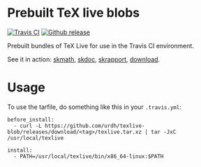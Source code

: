 # Prebuilt TeX live blobs

[![Travis CI](https://img.shields.io/travis/urdh/texlive-blob.svg)](https://travis-ci.org/urdh/texlive-blob)
[![Github release](https://img.shields.io/github/release/urdh/texlive-blob.svg)](https://github.com/urdh/texlive-blob/releases/latest)

Prebuilt bundles of TeX Live for use in the Travis CI environment.

See it in action: [skmath](https://github.com/urdh/skmath/blob/master/.travis.yml), [skdoc](https://github.com/urdh/skdoc/blob/master/.travis.yml), [skrapport](https://github.com/urdh/skrapport/blob/master/.travis.yml), [download](https://github.com/urdh/download/blob/master/.travis.yml).

# Usage

To use the tarfile, do something like this in your `.travis.yml`:

```
before_install:
  - curl -L https://github.com/urdh/texlive-blob/releases/download/<tag>/texlive.tar.xz | tar -JxC /usr/local/texlive

install:
  - PATH=/usr/local/texlive/bin/x86_64-linux:$PATH
```

